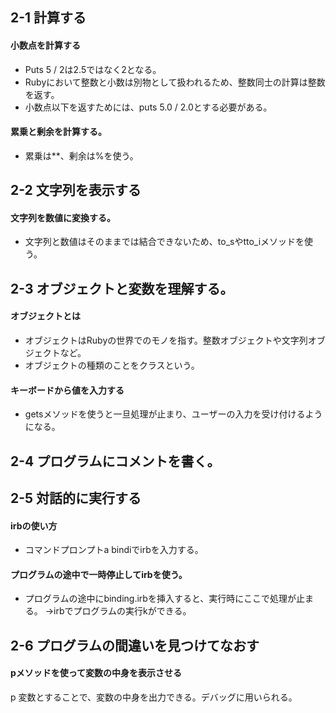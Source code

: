 ## 2-1 計算する
#### 小数点を計算する
- Puts 5 / 2は2.5ではなく2となる。
- Rubyにおいて整数と小数は別物として扱われるため、整数同士の計算は整数を返す。
- 小数点以下を返すためには、puts 5.0 / 2.0とする必要がある。
#### 累乗と剰余を計算する。
- 累乗は**、剰余は%を使う。

## 2-2 文字列を表示する
#### 文字列を数値に変換する。
- 文字列と数値はそのままでは結合できないため、to_sやtto_iメソッドを使う。

## 2-3 オブジェクトと変数を理解する。
#### オブジェクトとは
- オブジェクトはRubyの世界でのモノを指す。整数オブジェクトや文字列オブジェクトなど。
- オブジェクトの種類のことをクラスという。
#### キーボードから値を入力する
- getsメソッドを使うと一旦処理が止まり、ユーザーの入力を受け付けるようになる。

## 2-4 プログラムにコメントを書く。

## 2-5 対話的に実行する
#### irbの使い方
- コマンドプロンプトa bindiでirbを入力する。
#### プログラムの途中で一時停止してirbを使う。
- プログラムの途中にbinding.irbを挿入すると、実行時にここで処理が止まる。
→irbでプログラムの実行kができる。

## 2-6 プログラムの間違いを見つけてなおす
#### pメソッドを使って変数の中身を表示させる
p 変数とすることで、変数の中身を出力できる。デバッグに用いられる。

